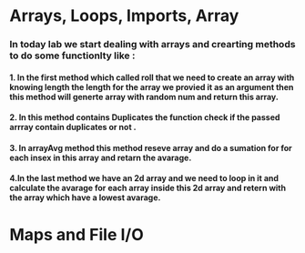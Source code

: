 # Arrays, Loops, Imports, Array
### In today lab we start dealing with arrays and crearting methods to do some functionlty like :
#### 1. In the first method which called roll that we need to create an array with knowing length the length for the array we provied it as an argument then this method will generte array with random num and return this array.
#### 2. In this method contains Duplicates the function check if the passed arrray contain duplicates or not .
#### 3. In arrayAvg method  this method reseve array and do a sumation for for each insex in this array and retarn the avarage.
#### 4.In the last method  we have an 2d array and we need to loop in it and calculate the avarage for each array inside this 2d array and retern with the array which have a lowest avarage.

# Maps and File I/O 
